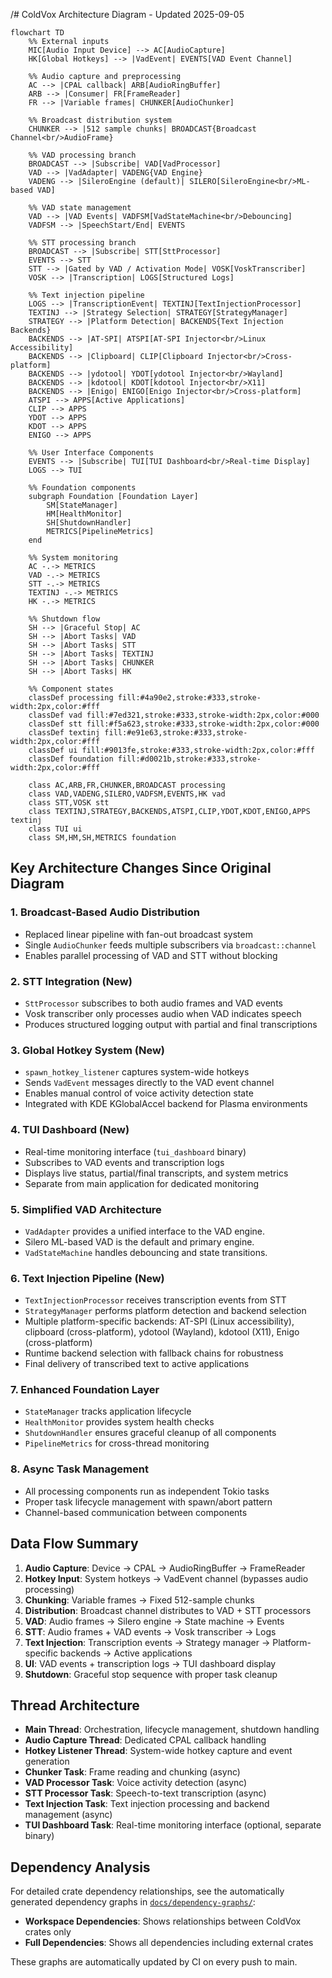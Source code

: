 /# ColdVox Architecture Diagram - Updated 2025-09-05

```mermaid
flowchart TD
    %% External inputs
    MIC[Audio Input Device] --> AC[AudioCapture]
    HK[Global Hotkeys] --> |VadEvent| EVENTS[VAD Event Channel]

    %% Audio capture and preprocessing
    AC --> |CPAL callback| ARB[AudioRingBuffer]
    ARB --> |Consumer| FR[FrameReader]
    FR --> |Variable frames| CHUNKER[AudioChunker]

    %% Broadcast distribution system
    CHUNKER --> |512 sample chunks| BROADCAST{Broadcast Channel<br/>AudioFrame}

    %% VAD processing branch
    BROADCAST --> |Subscribe| VAD[VadProcessor]
    VAD --> |VadAdapter| VADENG{VAD Engine}
    VADENG --> |SileroEngine (default)| SILERO[SileroEngine<br/>ML-based VAD]

    %% VAD state management
    VAD --> |VAD Events| VADFSM[VadStateMachine<br/>Debouncing]
    VADFSM --> |SpeechStart/End| EVENTS

    %% STT processing branch
    BROADCAST --> |Subscribe| STT[SttProcessor]
    EVENTS --> STT
    STT --> |Gated by VAD / Activation Mode| VOSK[VoskTranscriber]
    VOSK --> |Transcription| LOGS[Structured Logs]

    %% Text injection pipeline
    LOGS --> |TranscriptionEvent| TEXTINJ[TextInjectionProcessor]
    TEXTINJ --> |Strategy Selection| STRATEGY[StrategyManager]
    STRATEGY --> |Platform Detection| BACKENDS{Text Injection Backends}
    BACKENDS --> |AT-SPI| ATSPI[AT-SPI Injector<br/>Linux Accessibility]
    BACKENDS --> |Clipboard| CLIP[Clipboard Injector<br/>Cross-platform]
    BACKENDS --> |ydotool| YDOT[ydotool Injector<br/>Wayland]
    BACKENDS --> |kdotool| KDOT[kdotool Injector<br/>X11]
    BACKENDS --> |Enigo| ENIGO[Enigo Injector<br/>Cross-platform]
    ATSPI --> APPS[Active Applications]
    CLIP --> APPS
    YDOT --> APPS
    KDOT --> APPS
    ENIGO --> APPS

    %% User Interface Components
    EVENTS --> |Subscribe| TUI[TUI Dashboard<br/>Real-time Display]
    LOGS --> TUI

    %% Foundation components
    subgraph Foundation [Foundation Layer]
        SM[StateManager]
        HM[HealthMonitor]
        SH[ShutdownHandler]
        METRICS[PipelineMetrics]
    end

    %% System monitoring
    AC -.-> METRICS
    VAD -.-> METRICS
    STT -.-> METRICS
    TEXTINJ -.-> METRICS
    HK -.-> METRICS

    %% Shutdown flow
    SH --> |Graceful Stop| AC
    SH --> |Abort Tasks| VAD
    SH --> |Abort Tasks| STT
    SH --> |Abort Tasks| TEXTINJ
    SH --> |Abort Tasks| CHUNKER
    SH --> |Abort Tasks| HK

    %% Component states
    classDef processing fill:#4a90e2,stroke:#333,stroke-width:2px,color:#fff
    classDef vad fill:#7ed321,stroke:#333,stroke-width:2px,color:#000
    classDef stt fill:#f5a623,stroke:#333,stroke-width:2px,color:#000
    classDef textinj fill:#e91e63,stroke:#333,stroke-width:2px,color:#fff
    classDef ui fill:#9013fe,stroke:#333,stroke-width:2px,color:#fff
    classDef foundation fill:#d0021b,stroke:#333,stroke-width:2px,color:#fff

    class AC,ARB,FR,CHUNKER,BROADCAST processing
    class VAD,VADENG,SILERO,VADFSM,EVENTS,HK vad
    class STT,VOSK stt
    class TEXTINJ,STRATEGY,BACKENDS,ATSPI,CLIP,YDOT,KDOT,ENIGO,APPS textinj
    class TUI ui
    class SM,HM,SH,METRICS foundation
```

## Key Architecture Changes Since Original Diagram

### 1. **Broadcast-Based Audio Distribution**
- Replaced linear pipeline with fan-out broadcast system
- Single `AudioChunker` feeds multiple subscribers via `broadcast::channel`
- Enables parallel processing of VAD and STT without blocking

### 2. **STT Integration (New)**
- `SttProcessor` subscribes to both audio frames and VAD events
- Vosk transcriber only processes audio when VAD indicates speech
- Produces structured logging output with partial and final transcriptions

### 3. **Global Hotkey System (New)**
- `spawn_hotkey_listener` captures system-wide hotkeys
- Sends `VadEvent` messages directly to the VAD event channel
- Enables manual control of voice activity detection state
- Integrated with KDE KGlobalAccel backend for Plasma environments

### 4. **TUI Dashboard (New)**
- Real-time monitoring interface (`tui_dashboard` binary)
- Subscribes to VAD events and transcription logs
- Displays live status, partial/final transcripts, and system metrics
- Separate from main application for dedicated monitoring

### 5. **Simplified VAD Architecture**
- `VadAdapter` provides a unified interface to the VAD engine.
- Silero ML-based VAD is the default and primary engine.
- `VadStateMachine` handles debouncing and state transitions.

### 6. **Text Injection Pipeline (New)**
- `TextInjectionProcessor` receives transcription events from STT
- `StrategyManager` performs platform detection and backend selection
- Multiple platform-specific backends: AT-SPI (Linux accessibility), clipboard (cross-platform), ydotool (Wayland), kdotool (X11), Enigo (cross-platform)
- Runtime backend selection with fallback chains for robustness
- Final delivery of transcribed text to active applications

### 7. **Enhanced Foundation Layer**
- `StateManager` tracks application lifecycle
- `HealthMonitor` provides system health checks
- `ShutdownHandler` ensures graceful cleanup of all components
- `PipelineMetrics` for cross-thread monitoring

### 8. **Async Task Management**
- All processing components run as independent Tokio tasks
- Proper task lifecycle management with spawn/abort pattern
- Channel-based communication between components

## Data Flow Summary

1. **Audio Capture**: Device → CPAL → AudioRingBuffer → FrameReader
2. **Hotkey Input**: System hotkeys → VadEvent channel (bypasses audio processing)
3. **Chunking**: Variable frames → Fixed 512-sample chunks
4. **Distribution**: Broadcast channel distributes to VAD + STT processors
5. **VAD**: Audio frames → Silero engine → State machine → Events
6. **STT**: Audio frames + VAD events → Vosk transcriber → Logs
7. **Text Injection**: Transcription events → Strategy manager → Platform-specific backends → Active applications
8. **UI**: VAD events + transcription logs → TUI dashboard display
9. **Shutdown**: Graceful stop sequence with proper task cleanup

## Thread Architecture

- **Main Thread**: Orchestration, lifecycle management, shutdown handling
- **Audio Capture Thread**: Dedicated CPAL callback handling
- **Hotkey Listener Thread**: System-wide hotkey capture and event generation
- **Chunker Task**: Frame reading and chunking (async)
- **VAD Processor Task**: Voice activity detection (async)
- **STT Processor Task**: Speech-to-text transcription (async)
- **Text Injection Task**: Text injection processing and backend management (async)
- **TUI Dashboard Task**: Real-time monitoring interface (optional, separate binary)

## Dependency Analysis

For detailed crate dependency relationships, see the automatically generated dependency graphs in [`docs/dependency-graphs/`](dependency-graphs/):

- **Workspace Dependencies**: Shows relationships between ColdVox crates only
- **Full Dependencies**: Shows all dependencies including external crates

These graphs are automatically updated by CI on every push to main.
